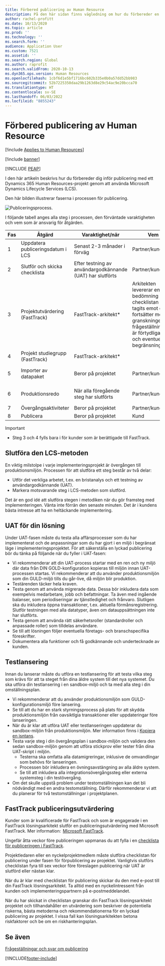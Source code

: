 ```yaml
---
title: Förbered publicering av Human Resource
description: På den här sidan finns vägledning om hur du förbereder en publicering med Dynamics 365 Human Resources.
author: rachel-profitt
ms.date: 10/13/2020
ms.topic: article
ms.prod: ''
ms.technology: ''
ms.search.form: ''
audience: Application User
ms.custom: 7521
ms.assetid: ''
ms.search.region: Global
ms.author: raprofit
ms.search.validFrom: 2020-10-13
ms.dyn365.ops.version: Human Resources
ms.openlocfilehash: 1cbf6d1e5bf1716bc602b335e0b0a57dd52bb983
ms.sourcegitcommit: 52b7225350daa29b1263d8e29c54ac9e20bcca70
ms.translationtype: HT
ms.contentlocale: sv-SE
ms.lasthandoff: 06/03/2022
ms.locfileid: "8855243"
---
```

# <a name="prepare-for-human-resources-go-live"></a>Förbered publicering av Human Resource

[!include [Applies to Human Resources](../includes/applies-to-hr.md)]

[!include [banner](../includes/banner.md)]


[!INCLUDE [PEAP](../includes/peap-2.md)]

I den här artikeln beskrivs hur du förbereder dig inför publicering med ett Dynamics 365 Human Resources-projekt genom att använda Microsoft Dynamics  Lifecycle Services (LCS). 

Den här bilden illustrerar faserna i processen för publicering. 

![Publiceringsprocess.](./media/hr-admin-go-live-prepare-process.png)

I följande tabell anges alla steg i processen, den förväntade varaktigheten och vem som är ansvarig för åtgärden.

| Fas | Åtgärd | Varaktighet/när | Vem | Anteckningar |
| --- | --- | --- | --- |--- |
| 1 | Uppdatera publiceringsdatum i LCS | Senast 2-3 månader i förväg | Partner/kund | Datumen för milstolparna bör ständigt uppdateras. |
| 2 | Slutför och skicka checklista | Efter testning av användargodkännande (UAT) har slutförts | Partner/kund | Följ de instruktioner som finns i [FastTrack publiceringsutvärdering](hr-admin-go-live-prepare.md#fasttrack-go-live-assessment). |
| 3 | Projektutvärdering (FastTrack) | FastTrack-arkitekt* | Arkitekten levererar en bedömning när checklistan har tagits emot och fortsätter med granskningen tills frågeställningarna är förtydligade och eventuella begränsningar. |
| 4 | Projekt studiegrupp (FastTrack) | FastTrack-arkitekt* | |
| 5 | Importer av datapaket | Beror på projektet | Partner/kund | Följ instruktionerna i [översikt över datahantering](../fin-ops-core/dev-itpro/data-entities/data-entities-data-packages.md).|
| 6 | Produktionsredo | När alla föregående steg har slutförts | Partner/kund | Partner/kund kan ta kontroll över produktionsmiljön.|
| 7 | Övergångsaktiviteter | Beror på projektet | Partner/kund | |
| 8 | Publicera | Beror på projektet | Kund | |

> [!IMPORTANT]
> * Steg 3 och 4 fylls bara i för kunder som är berättigade till FastTrack.

## <a name="completing-the-lcs-methodology"></a>Slutföra den LCS-metoden

En viktig milstolpe i varje implementeringsprojekt är övergången till produktionsmiljön. Processen för att slutföra ett steg består av två delar: 

- Utför det verkliga arbetet, t.ex. en bristanalys och ett testning av användargodkännande (UAT). 
- Markera motsvarande steg i LCS-metoden som slutförd. 

Det är en god idé att slutföra stegen i metodiken när du gör framsteg med implementeringen. Vänta inte förrän den senaste minuten. Det är i kundens bästa intresse att ha en heltäckande implementering. 

## <a name="uat-for-your-solution"></a>UAT för din lösning

Under UAT-fasen måste du testa alla affärsprocesser som du har implementerat och de anpassningar som du har gjort i en miljö i begränsat läge i implementeringsprojektet. För att säkerställa en lyckad publicering bör du tänka på följande när du fyller i UAT-fasen: 

- Vi rekommenderar att din UAT-process startar med en ren och ny miljö där data från DIN GOLD-konfiguration kopieras till miljön innan UAT-processen startas. Vi rekommenderar att du använder produktionsmiljön som din GULD-miljö tills du går-live, då miljön blir produktion.
- Testärenden täcker hela kraven. 
- Testa genom att använda migrerade data. Dessa bör inkludera data som exempelvis medarbetare, jobb och befattningar. Ta även med ingående balanser, som periodiseringar av tjänstledighet och frånvaro. Slutligen ska du inkludera öppna transaktioner, t.ex. aktuella förmånsregistrering. Slutför testningen med alla datatyper, även om datauppsättningen inte har slutförts. 
- Testa genom att använda rätt säkerhetsroller (standardroller och anpassade roller) som tilldelas användare. 
- Se till att lösningen följer eventuella företags- och branschspecifika föreskrifter. 
- Dokumentera alla funktioner och få godkännande och undertecknade av kunden. 

## <a name="mock-go-live"></a>Testlansering

Innan du lanserar måste du utföra en testlansering för att testa vilka steg som krävs för att ta steget från dina äldre system till det nya systemet. Du ska utföra din testlansering i en sandbox-miljö och ta med alla steg i din omställningsplan.

- Vi rekommenderar att du använder produktionsmiljön som GULD-konfigurationsmiljö före lansering.
- Se till att du har en stark styrningsprocess på plats för att skydda produktionsmiljön från oavsiktlgia transaktioner eller uppdateringar före lanseringen.
- När du är klar att utföra UAT eller testlanseringen uppdaterar du sandbox-miljön från produktionsmiljön. Mer information finns i [Kopiera en isntans](hr-admin-setup-copy-instance.md).
- Testa varje steg i din övergångsplan i sandbox-miljön och validera den sedan sandbox-miljön genom att utföra stickprov eller tester från dina UAT-skript i miljön.
  - Testerna ska omfatta alla datamigreringar, inklusive de omvandlingar som behövs för lanseringen.
  - Processen bör inkludera en övningsavstängning av alla äldre system.
  - Se till att inkludera alla integrationsövergångssteg eller externa systemsteg i din testövergång.
- Om det skulle uppstå problem under testomställningen kan det bli nödvändigt med en andra testomställning. Därför rekommenderar vi att du planerar för två testomställningar i projektplanen.

## <a name="fasttrack-go-live-assessment"></a>FastTrack publiceringsutvärdering

Kunder som är kvalificerade för FastTrack och som är engagerade i en FastTrack lösningsarkitekt slutför en publiceringsutvärdering med Microsoft FastTrack. Mer information:  [Microsoft FastTrack](/dynamics365/fasttrack/). 

Ungefär åtta veckor före publiceringen uppmanas du att fylla i en [checklista för publiceringen i FastTrack](https://go.microsoft.com/fwlink/?linkid=2146013).

Projektledaren eller en nyckelprojektmedlem måste slutföra checklistan för publicering under fasen för förpublicering av projektet. Vanligtvis slutförs checklistan fyra till sex veckor före föreslagen publicering när UAT är slutförd eller nästan klar. 

När du är klar med checklistan för publicering skickar du den med e-post till din FastTrack lösningsarkitekt. Ta alltid med en nyckelintressent från kunden och implementeringspartnern på e-postmeddelandet. 

När du har skickat in checklistan granskar din FastTrack lösningsarkitekt projektet och tillhandahåller en utvärdering som beskriver de potentiella riskerna, bästa metoderna och rekommendationerna för en lyckad publicering av projektet. I vissa fall kan lösningsarkitekten betona riskfaktorer och be om en riskhanteringsplan. 

## <a name="see-also"></a>Se även

[Frågeställningar och svar om publicering](hr-admin-go-live-faq.md)


[!INCLUDE[footer-include](../includes/footer-banner.md)]
